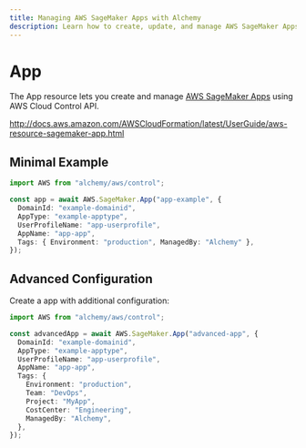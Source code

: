 ```yaml
---
title: Managing AWS SageMaker Apps with Alchemy
description: Learn how to create, update, and manage AWS SageMaker Apps using Alchemy Cloud Control.
---
```


# App

The App resource lets you create and manage [AWS SageMaker Apps](https://docs.aws.amazon.com/sagemaker/latest/userguide/) using AWS Cloud Control API.

http://docs.aws.amazon.com/AWSCloudFormation/latest/UserGuide/aws-resource-sagemaker-app.html

## Minimal Example

```ts
import AWS from "alchemy/aws/control";

const app = await AWS.SageMaker.App("app-example", {
  DomainId: "example-domainid",
  AppType: "example-apptype",
  UserProfileName: "app-userprofile",
  AppName: "app-app",
  Tags: { Environment: "production", ManagedBy: "Alchemy" },
});
```

## Advanced Configuration

Create a app with additional configuration:

```ts
import AWS from "alchemy/aws/control";

const advancedApp = await AWS.SageMaker.App("advanced-app", {
  DomainId: "example-domainid",
  AppType: "example-apptype",
  UserProfileName: "app-userprofile",
  AppName: "app-app",
  Tags: {
    Environment: "production",
    Team: "DevOps",
    Project: "MyApp",
    CostCenter: "Engineering",
    ManagedBy: "Alchemy",
  },
});
```

